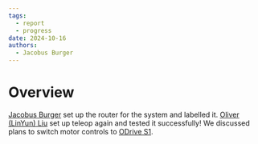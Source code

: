 ```yaml
---
tags:
  - report
  - progress
date: 2024-10-16
authors:
  - Jacobus Burger
---
```


# Overview
[Jacobus Burger](People/Jacobus%20Burger.md) set up the router for the system and labelled it. [Oliver (LinYun) Liu](People/Oliver%20(LinYun)%20Liu.md) set up teleop again and tested it successfully! We discussed plans to switch motor controls to [ODrive S1](https://odriverobotics.com/).